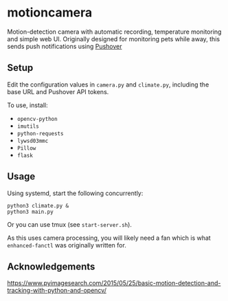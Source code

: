 # motioncamera
Motion-detection camera with automatic recording, temperature monitoring and simple web UI. Originally designed for monitoring pets while away, this sends push notifications using [Pushover](https://pushover.net)

## Setup
Edit the configuration values in `camera.py` and `climate.py`, including the base URL and Pushover API tokens.

To use, install:
 - `opencv-python`
 - `imutils`
 - `python-requests`
 - `lywsd03mmc`
 - `Pillow`
 - `flask`

## Usage
Using systemd, start the following concurrently:
```
python3 climate.py &
python3 main.py
```

Or you can use tmux (see `start-server.sh`).

As this uses camera processing, you will likely need a fan which is what `enhanced-fanctl` was originally written for.

## Acknowledgements
https://www.pyimagesearch.com/2015/05/25/basic-motion-detection-and-tracking-with-python-and-opencv/
